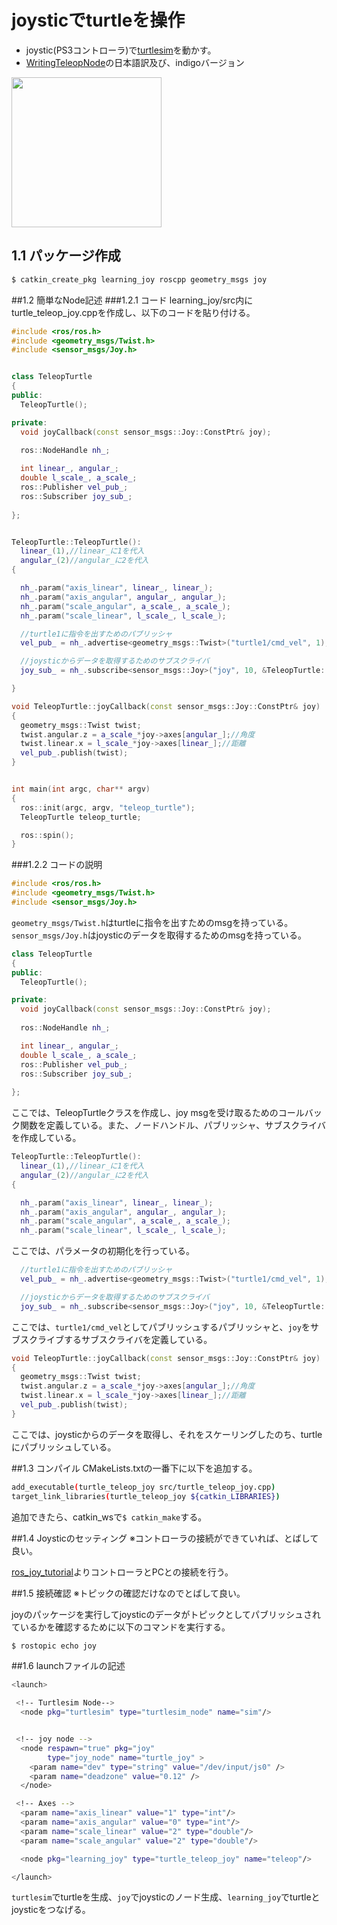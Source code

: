 # joysticでturtleを操作

* joystic(PS3コントローラ)で[turtlesim](http://wiki.ros.org/turtlesim)を動かす。
* [WritingTeleopNode](http://wiki.ros.org/joy/Tutorials/WritingTeleopNode)の日本語訳及び、indigoバージョン

<img src ="learning_joy/output.gif" width="240">


## 1.1 パッケージ作成
```bash
$ catkin_create_pkg learning_joy roscpp geometry_msgs joy
```

##1.2 簡単なNode記述
###1.2.1 コード
learning_joy/src内にturtle_teleop_joy.cppを作成し、以下のコードを貼り付ける。
```cpp
#include <ros/ros.h>
#include <geometry_msgs/Twist.h>
#include <sensor_msgs/Joy.h>


class TeleopTurtle
{
public:
  TeleopTurtle();

private:
  void joyCallback(const sensor_msgs::Joy::ConstPtr& joy);
  
  ros::NodeHandle nh_;

  int linear_, angular_;
  double l_scale_, a_scale_;
  ros::Publisher vel_pub_;
  ros::Subscriber joy_sub_;
  
};


TeleopTurtle::TeleopTurtle():
  linear_(1),//linear_に1を代入
  angular_(2)//angular_に2を代入
{

  nh_.param("axis_linear", linear_, linear_);
  nh_.param("axis_angular", angular_, angular_);
  nh_.param("scale_angular", a_scale_, a_scale_);
  nh_.param("scale_linear", l_scale_, l_scale_);

  //turtle1に指令を出すためのパブリッシャ
  vel_pub_ = nh_.advertise<geometry_msgs::Twist>("turtle1/cmd_vel", 1);

  //joysticからデータを取得するためのサブスクライバ
  joy_sub_ = nh_.subscribe<sensor_msgs::Joy>("joy", 10, &TeleopTurtle::joyCallback, this);

}

void TeleopTurtle::joyCallback(const sensor_msgs::Joy::ConstPtr& joy)
{
  geometry_msgs::Twist twist;
  twist.angular.z = a_scale_*joy->axes[angular_];//角度
  twist.linear.x = l_scale_*joy->axes[linear_];//距離
  vel_pub_.publish(twist);
}


int main(int argc, char** argv)
{
  ros::init(argc, argv, "teleop_turtle");
  TeleopTurtle teleop_turtle;

  ros::spin();
}

```

###1.2.2 コードの説明
```cpp
#include <ros/ros.h>
#include <geometry_msgs/Twist.h>
#include <sensor_msgs/Joy.h>
```
`geometry_msgs/Twist.h`はturtleに指令を出すためのmsgを持っている。
`sensor_msgs/Joy.h`はjoysticのデータを取得するためのmsgを持っている。

```cpp
class TeleopTurtle
{
public:
  TeleopTurtle();

private:
  void joyCallback(const sensor_msgs::Joy::ConstPtr& joy);
  
  ros::NodeHandle nh_;

  int linear_, angular_;
  double l_scale_, a_scale_;
  ros::Publisher vel_pub_;
  ros::Subscriber joy_sub_;
  
};
```
ここでは、TeleopTurtleクラスを作成し、joy msgを受け取るためのコールバック関数を定義している。また、ノードハンドル、パブリッシャ、サブスクライバを作成している。

```cpp
TeleopTurtle::TeleopTurtle():
  linear_(1),//linear_に1を代入
  angular_(2)//angular_に2を代入
{

  nh_.param("axis_linear", linear_, linear_);
  nh_.param("axis_angular", angular_, angular_);
  nh_.param("scale_angular", a_scale_, a_scale_);
  nh_.param("scale_linear", l_scale_, l_scale_);
```
ここでは、パラメータの初期化を行っている。

```cpp
  //turtle1に指令を出すためのパブリッシャ
  vel_pub_ = nh_.advertise<geometry_msgs::Twist>("turtle1/cmd_vel", 1);

  //joysticからデータを取得するためのサブスクライバ
  joy_sub_ = nh_.subscribe<sensor_msgs::Joy>("joy", 10, &TeleopTurtle::joyCallback, this);
```
ここでは、`turtle1/cmd_vel`としてパブリッシュするパブリッシャと、`joy`をサブスクライブするサブスクライバを定義している。

```cpp
void TeleopTurtle::joyCallback(const sensor_msgs::Joy::ConstPtr& joy)
{
  geometry_msgs::Twist twist;
  twist.angular.z = a_scale_*joy->axes[angular_];//角度
  twist.linear.x = l_scale_*joy->axes[linear_];//距離
  vel_pub_.publish(twist);
}
```
ここでは、joysticからのデータを取得し、それをスケーリングしたのち、turtleにパブリッシュしている。

##1.3 コンパイル
CMakeLists.txtの一番下に以下を追加する。
```bash
add_executable(turtle_teleop_joy src/turtle_teleop_joy.cpp)
target_link_libraries(turtle_teleop_joy ${catkin_LIBRARIES})
```
追加できたら、catkin_wsで`$ catkin_make`する。

##1.4 Joysticのセッティング
※コントローラの接続ができていれば、とばして良い。

[ros_joy_tutorial](https://github.com/lancer-evolution/ros_joy_tutorial)よりコントローラとPCとの接続を行う。

##1.5 接続確認
※トピックの確認だけなのでとばして良い。

joyのパッケージを実行してjoysticのデータがトピックとしてパブリッシュされているかを確認するために以下のコマンドを実行する。
```bash
$ rostopic echo joy
```

##1.6 launchファイルの記述
```bash
<launch>

 <!-- Turtlesim Node-->
  <node pkg="turtlesim" type="turtlesim_node" name="sim"/>


 <!-- joy node -->
  <node respawn="true" pkg="joy"
        type="joy_node" name="turtle_joy" >
    <param name="dev" type="string" value="/dev/input/js0" />
    <param name="deadzone" value="0.12" />
  </node>

 <!-- Axes -->
  <param name="axis_linear" value="1" type="int"/>
  <param name="axis_angular" value="0" type="int"/>
  <param name="scale_linear" value="2" type="double"/>
  <param name="scale_angular" value="2" type="double"/>

  <node pkg="learning_joy" type="turtle_teleop_joy" name="teleop"/>

</launch>
```
`turtlesim`でturtleを生成、`joy`でjoysticのノード生成、`learning_joy`でturtleとjoysticをつなげる。
